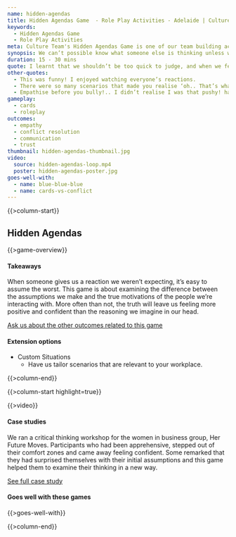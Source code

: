 ```yaml
---
name: hidden-agendas
title: Hidden Agendas Game  - Role Play Activities - Adelaide | Culture Team
keywords:
  - Hidden Agendas Game
  - Role Play Activities
meta: Culture Team's Hidden Agendas Game is one of our team building activities with cards & incorporates role play activities that ensure a fun experience for all.
synopsis: We can’t possible know what someone else is thinking unless we talk to them about it - but that’s not always possible.
duration: 15 - 30 mins
quote: I learnt that we shouldn’t be too quick to judge, and when we feel like something is wrong or off, we should ask instead of assuming.
other-quotes:
  - This was funny! I enjoyed watching everyone’s reactions.
  - There were so many scenarios that made you realise ‘oh.. That’s what they’re going through!’ So, the first thing is to listen to them.
  - Empathise before you bully!.. I didn’t realise I was that pushy! hahaha
gameplay: 
  - cards
  - roleplay
outcomes:
  - empathy
  - conflict resolution
  - communication
  - trust
thumbnail: hidden-agendas-thumbnail.jpg
video:
  source: hidden-agendas-loop.mp4
  poster: hidden-agendas-poster.jpg
goes-well-with:
  - name: blue-blue-blue
  - name: cards-vs-conflict
---
```

{{>column-start}}

## Hidden Agendas

{{>game-overview}}

#### Takeaways

When someone gives us a reaction we weren’t expecting, it’s easy to assume the worst. This
game is about examining the difference between the assumptions we make and the true
motivations of the people we’re interacting with. More often than not, the truth will leave us
feeling more positive and confident than the reasoning we imagine in our head.

[Ask us about the other outcomes related to this game](#)

#### Extension options

* Custom Situations
  * Have us tailor scenarios that are relevant to your workplace.

{{>column-end}}

{{>column-start highlight=true}}

{{>video}}

#### Case studies

We ran a critical thinking workshop for the women in business group, Her Future Moves.
Participants who had been apprehensive, stepped out of their comfort zones and came away
feeling confident. Some remarked that they had surprised themselves with their initial
assumptions and this game helped them to examine their thinking in a new way.

[See full case study](#)

#### Goes well with these games

{{>goes-well-with}}

{{>column-end}}